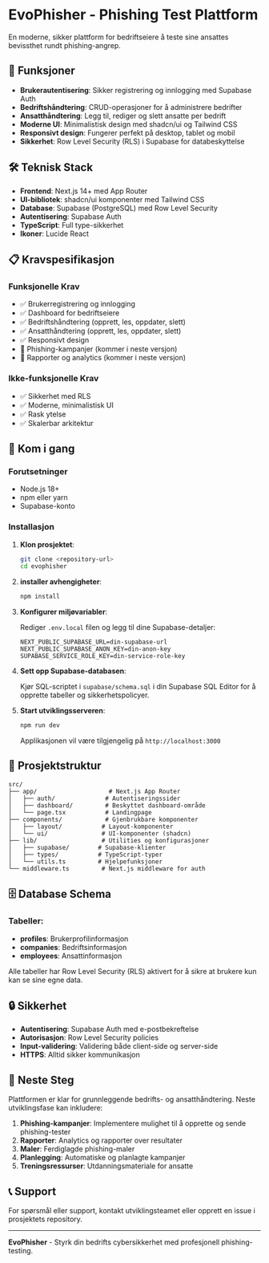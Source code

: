 # EvoPhisher - Phishing Test Plattform

En moderne, sikker plattform for bedriftseiere å teste sine ansattes bevissthet rundt phishing-angrep.

## 🚀 Funksjoner

- **Brukerautentisering**: Sikker registrering og innlogging med Supabase Auth
- **Bedriftshåndtering**: CRUD-operasjoner for å administrere bedrifter
- **Ansatthåndtering**: Legg til, rediger og slett ansatte per bedrift
- **Moderne UI**: Minimalistisk design med shadcn/ui og Tailwind CSS
- **Responsivt design**: Fungerer perfekt på desktop, tablet og mobil
- **Sikkerhet**: Row Level Security (RLS) i Supabase for databeskyttelse

## 🛠️ Teknisk Stack

- **Frontend**: Next.js 14+ med App Router
- **UI-bibliotek**: shadcn/ui komponenter med Tailwind CSS
- **Database**: Supabase (PostgreSQL) med Row Level Security
- **Autentisering**: Supabase Auth
- **TypeScript**: Full type-sikkerhet
- **Ikoner**: Lucide React

## 📋 Kravspesifikasjon

### Funksjonelle Krav
- ✅ Brukerregistrering og innlogging
- ✅ Dashboard for bedriftseiere
- ✅ Bedriftshåndtering (opprett, les, oppdater, slett)
- ✅ Ansatthåndtering (opprett, les, oppdater, slett)
- ✅ Responsivt design
- 🔄 Phishing-kampanjer (kommer i neste versjon)
- 🔄 Rapporter og analytics (kommer i neste versjon)

### Ikke-funksjonelle Krav
- ✅ Sikkerhet med RLS
- ✅ Moderne, minimalistisk UI
- ✅ Rask ytelse
- ✅ Skalerbar arkitektur

## 🚀 Kom i gang

### Forutsetninger
- Node.js 18+
- npm eller yarn
- Supabase-konto

### Installasjon

1. **Klon prosjektet**:
   ```bash
   git clone <repository-url>
   cd evophisher
   ```

2. **installer avhengigheter**:
   ```bash
   npm install
   ```

3. **Konfigurer miljøvariabler**:

   Rediger `.env.local` filen og legg til dine Supabase-detaljer:
   ```env
   NEXT_PUBLIC_SUPABASE_URL=din-supabase-url
   NEXT_PUBLIC_SUPABASE_ANON_KEY=din-anon-key
   SUPABASE_SERVICE_ROLE_KEY=din-service-role-key
   ```

4. **Sett opp Supabase-databasen**:

   Kjør SQL-scriptet i `supabase/schema.sql` i din Supabase SQL Editor for å opprette tabeller og sikkerhetspolicyer.

5. **Start utviklingsserveren**:
   ```bash
   npm run dev
   ```

   Applikasjonen vil være tilgjengelig på `http://localhost:3000`

## 📁 Prosjektstruktur

```
src/
├── app/                    # Next.js App Router
│   ├── auth/              # Autentiseringssider
│   ├── dashboard/         # Beskyttet dashboard-område
│   └── page.tsx           # Landingpage
├── components/            # Gjenbrukbare komponenter
│   ├── layout/           # Layout-komponenter
│   └── ui/               # UI-komponenter (shadcn)
├── lib/                  # Utilities og konfigurasjoner
│   ├── supabase/        # Supabase-klienter
│   ├── types/           # TypeScript-typer
│   └── utils.ts         # Hjelpefunksjoner
└── middleware.ts         # Next.js middleware for auth
```

## 🗄️ Database Schema

### Tabeller:
- **profiles**: Brukerprofilinformasjon
- **companies**: Bedriftsinformasjon
- **employees**: Ansattinformasjon

Alle tabeller har Row Level Security (RLS) aktivert for å sikre at brukere kun kan se sine egne data.

## 🔒 Sikkerhet

- **Autentisering**: Supabase Auth med e-postbekreftelse
- **Autorisasjon**: Row Level Security policies
- **Input-validering**: Validering både client-side og server-side
- **HTTPS**: Alltid sikker kommunikasjon

## 🌟 Neste Steg

Plattformen er klar for grunnleggende bedrifts- og ansatthåndtering. Neste utviklingsfase kan inkludere:

1. **Phishing-kampanjer**: Implementere mulighet til å opprette og sende phishing-tester
2. **Rapporter**: Analytics og rapporter over resultater
3. **Maler**: Ferdiglagde phishing-maler
4. **Planlegging**: Automatiske og planlagte kampanjer
5. **Treningsressurser**: Utdanningsmateriale for ansatte

## 📞 Support

For spørsmål eller support, kontakt utviklingsteamet eller opprett en issue i prosjektets repository.

---

**EvoPhisher** - Styrk din bedrifts cybersikkerhet med profesjonell phishing-testing.
